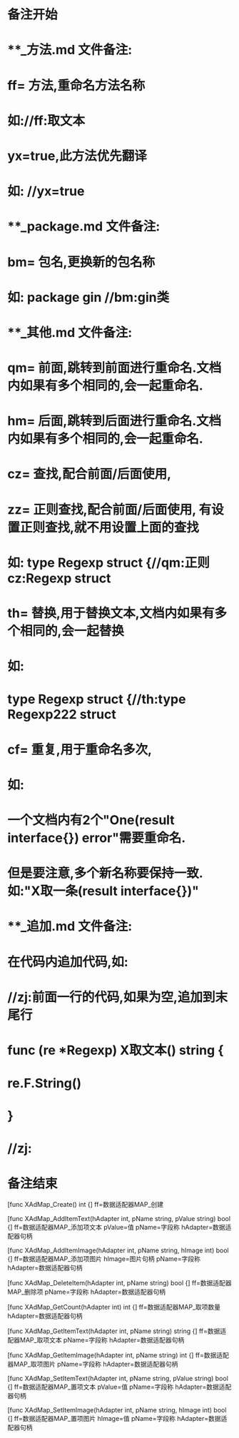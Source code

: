 # 备注开始
# **_方法.md 文件备注:
# ff= 方法,重命名方法名称
# 如://ff:取文本
#
# yx=true,此方法优先翻译
# 如: //yx=true

# **_package.md 文件备注:
# bm= 包名,更换新的包名称 
# 如: package gin //bm:gin类

# **_其他.md 文件备注:
# qm= 前面,跳转到前面进行重命名.文档内如果有多个相同的,会一起重命名.
# hm= 后面,跳转到后面进行重命名.文档内如果有多个相同的,会一起重命名.
# cz= 查找,配合前面/后面使用,
# zz= 正则查找,配合前面/后面使用, 有设置正则查找,就不用设置上面的查找
# 如: type Regexp struct {//qm:正则 cz:Regexp struct
#
# th= 替换,用于替换文本,文档内如果有多个相同的,会一起替换
# 如:
# type Regexp struct {//th:type Regexp222 struct
#
# cf= 重复,用于重命名多次,
# 如: 
# 一个文档内有2个"One(result interface{}) error"需要重命名.
# 但是要注意,多个新名称要保持一致. 如:"X取一条(result interface{})"

# **_追加.md 文件备注:
# 在代码内追加代码,如:
# //zj:前面一行的代码,如果为空,追加到末尾行
# func (re *Regexp) X取文本() string { 
# re.F.String()
# }
# //zj:
# 备注结束

[func XAdMap_Create() int {]
ff=数据适配器MAP_创建

[func XAdMap_AddItemText(hAdapter int, pName string, pValue string) bool {]
ff=数据适配器MAP_添加项文本
pValue=值
pName=字段称
hAdapter=数据适配器句柄

[func XAdMap_AddItemImage(hAdapter int, pName string, hImage int) bool {]
ff=数据适配器MAP_添加项图片
hImage=图片句柄
pName=字段称
hAdapter=数据适配器句柄

[func XAdMap_DeleteItem(hAdapter int, pName string) bool {]
ff=数据适配器MAP_删除项
pName=字段称
hAdapter=数据适配器句柄

[func XAdMap_GetCount(hAdapter int) int {]
ff=数据适配器MAP_取项数量
hAdapter=数据适配器句柄

[func XAdMap_GetItemText(hAdapter int, pName string) string {]
ff=数据适配器MAP_取项文本
pName=字段称
hAdapter=数据适配器句柄

[func XAdMap_GetItemImage(hAdapter int, pName string) int {]
ff=数据适配器MAP_取项图片
pName=字段称
hAdapter=数据适配器句柄

[func XAdMap_SetItemText(hAdapter int, pName string, pValue string) bool {]
ff=数据适配器MAP_置项文本
pValue=值
pName=字段称
hAdapter=数据适配器句柄

[func XAdMap_SetItemImage(hAdapter int, pName string, hImage int) bool {]
ff=数据适配器MAP_置项图片
hImage=值
pName=字段称
hAdapter=数据适配器句柄
